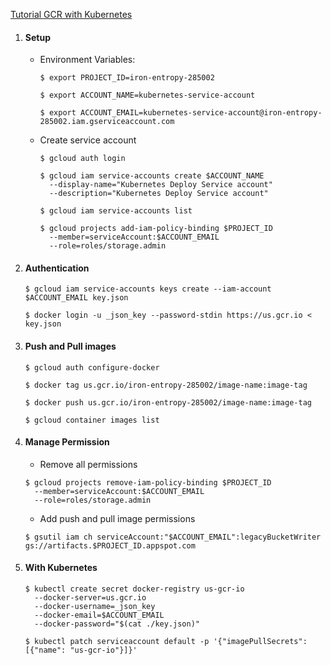 [Tutorial GCR with Kubernetes](https://colinwilson.uk/2020/07/09/using-google-container-registry-with-kubernetes/)


1. #### Setup
    - Environment Variables:

      ```
      $ export PROJECT_ID=iron-entropy-285002
      ```

      ```
      $ export ACCOUNT_NAME=kubernetes-service-account
      ```

      ```
      $ export ACCOUNT_EMAIL=kubernetes-service-account@iron-entropy-285002.iam.gserviceaccount.com
      ```


    - Create service account

      ```
      $ gcloud auth login
      ```

      ```
      $ gcloud iam service-accounts create $ACCOUNT_NAME 
        --display-name="Kubernetes Deploy Service account" 
        --description="Kubernetes Deploy Service account"
      ```

      ```
      $ gcloud iam service-accounts list
      ```

      ```
      $ gcloud projects add-iam-policy-binding $PROJECT_ID 
        --member=serviceAccount:$ACCOUNT_EMAIL 
        --role=roles/storage.admin
      ```

1. #### Authentication

    ```
    $ gcloud iam service-accounts keys create --iam-account $ACCOUNT_EMAIL key.json
    ```

    ```
    $ docker login -u _json_key --password-stdin https://us.gcr.io < key.json
    ```

1. #### Push and Pull images

    ```
    $ gcloud auth configure-docker
    ```

    ```
    $ docker tag us.gcr.io/iron-entropy-285002/image-name:image-tag
    ```

    ```
    $ docker push us.gcr.io/iron-entropy-285002/image-name:image-tag
    ```

    ```
    $ gcloud container images list
    ```

1. #### Manage Permission
    - Remove all permissions

    ```
    $ gcloud projects remove-iam-policy-binding $PROJECT_ID 
      --member=serviceAccount:$ACCOUNT_EMAIL 
      --role=roles/storage.admin
    ```

    - Add push and pull image permissions

    ```
    $ gsutil iam ch serviceAccount:"$ACCOUNT_EMAIL":legacyBucketWriter gs://artifacts.$PROJECT_ID.appspot.com
    ```


1. #### With Kubernetes

    ```
    $ kubectl create secret docker-registry us-gcr-io
      --docker-server=us.gcr.io
      --docker-username=_json_key
      --docker-email=$ACCOUNT_EMAIL
      --docker-password="$(cat ./key.json)"
    ```

    ```
    $ kubectl patch serviceaccount default -p '{"imagePullSecrets": [{"name": "us-gcr-io"}]}'
    ```